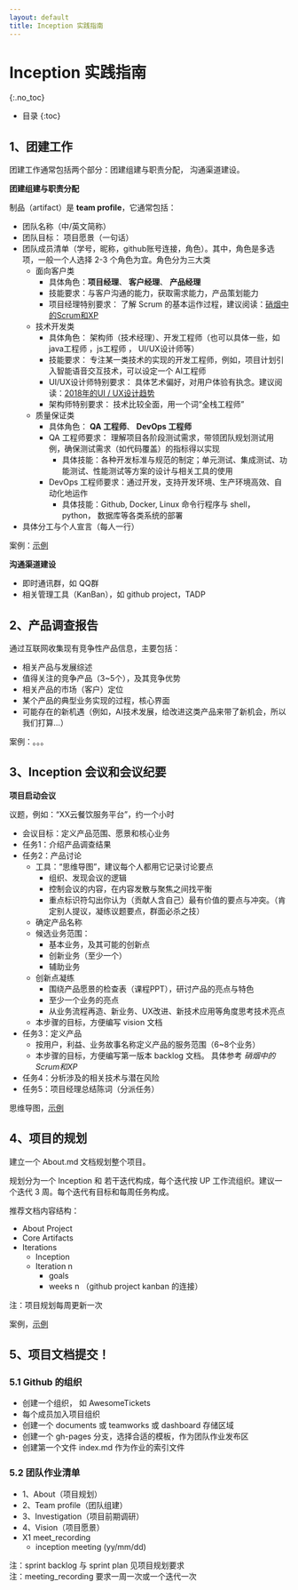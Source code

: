 ```yaml
---
layout: default
title: Inception 实践指南
---
```


# Inception 实践指南
{:.no_toc}

* 目录
{:toc}


## 1、团建工作

团建工作通常包括两个部分：团建组建与职责分配， 沟通渠道建设。

**团建组建与职责分配**

制品（artifact）是 **team profile**，它通常包括：

* 团队名称（中/英文简称）
* 团队目标： 项目愿景（一句话）
* 团队成员清单（学号，昵称，github账号连接，角色）。其中，角色是多选项，一般一个人选择 2-3 个角色为宜。角色分为三大类
    - 面向客户类
        - 具体角色：**项目经理**、 **客户经理**、 **产品经理**
        - 技能要求：与客户沟通的能力，获取需求能力，产品策划能力
        - 项目经理特别要求： 了解 Scrum 的基本运作过程，建议阅读：[硝烟中的Scrum和XP](http://www.infoq.com/cn/minibooks/scrum-xp-from-the-trenches)
    - 技术开发类
        - 具体角色： 架构师（技术经理）、开发工程师（也可以具体一些，如 java工程师 ，js工程师 ， UI/UX设计师等）
        - 技能要求： 专注某一类技术的实现的开发工程师，例如，项目计划引入智能语音交互技术，可以设定一个 AI工程师
        - UI/UX设计师特别要求： 具体艺术偏好，对用户体验有执念。建议阅读：[2018年的UI / UX设计趋势](http://www.uisdc.com/ui-ux-design-trend-2018)
        - 架构师特别要求： 技术比较全面，用一个词“全栈工程师”
    - 质量保证类
        - 具体角色： **QA 工程师**、 **DevOps 工程师**
        - QA 工程师要求： 理解项目各阶段测试需求，带领团队规划测试用例，确保测试需求（如代码覆盖）的指标得以实现
            - 具体技能：各种开发标准与规范的制定；单元测试、集成测试、功能测试、性能测试等方案的设计与相关工具的使用
        - DevOps 工程师要求：通过开发，支持开发环境、生产环境高效、自动化地运作
            - 具体技能：Github, Docker, Linux 命令行程序与 shell， python， 数据库等各类系统的部署
* 具体分工与个人宣言（每人一行）

案例：[示例](https://github.com/HYPJUDY/movie-ticket-and-service-website/blob/master/documents/2_team_profile.md)

**沟通渠道建设**

* 即时通讯群，如 QQ群
* 相关管理工具（KanBan），如 github project，TADP

## 2、产品调查报告

通过互联网收集现有竞争性产品信息，主要包括：

* 相关产品与发展综述
* 值得关注的竞争产品（3~5个），及其竞争优势
* 相关产品的市场（客户）定位
* 某个产品的典型业务实现的过程，核心界面
* 可能存在的新机遇（例如，AI技术发展，给改进这类产品来带了新机会，所以我们打算...）

案例：。。。

## 3、Inception 会议和会议纪要

**项目启动会议**

议题，例如：“XX云餐饮服务平台”，约一个小时

* 会议目标：定义产品范围、愿景和核心业务
* 任务1：介绍产品调查结果
* 任务2：产品讨论
    - 工具：“思维导图”，建议每个人都用它记录讨论要点
        - 组织、发现会议的逻辑
        - 控制会议的内容，在内容发散与聚焦之间找平衡
        - 重点标识符勾出你认为（贡献人含自己）最有价值的要点与冲突。（肯定别人提议，凝练议题要点，群面必杀之技）
    - 确定产品名称
    - 候选业务范围：
        - 基本业务，及其可能的创新点
        - 创新业务（至少一个）
        - 辅助业务
    - 创新点凝练
        - 围绕产品愿景的检查表（课程PPT），研讨产品的亮点与特色
        - 至少一个业务的亮点
        - 从业务流程再造、新业务、UX改进、新技术应用等角度思考技术亮点
    - 本步骤的目标，方便编写 vision 文档
* 任务3：定义产品
    - 按用户，利益、业务故事名称定义产品的服务范围（6~8个业务）
    - 本步骤的目标，方便编写第一版本 backlog 文档。 具体参考 _硝烟中的Scrum和XP_
* 任务4：分析涉及的相关技术与潜在风险
* 任务5：项目经理总结陈词（分派任务）

思维导图，[示例](https://github.com/HYPJUDY/movie-ticket-and-service-website/blob/master/documents/91_meet_recording.md)

## 4、项目的规划

建立一个 About.md 文档规划整个项目。

规划分为一个 Inception 和 若干迭代构成，每个迭代按 UP 工作流组织。建议一个迭代 3 周。每个迭代有目标和每周任务构成。

推荐文档内容结构：

* About Project
* Core Artifacts
* Iterations
    - Inception
    - Iteration n
        - goals
        - weeks n （github project kanban 的连接） 

注：项目规划每周更新一次

案例，[示例](https://github.com/AwesomeTickets/Dashboard)


## 5、项目文档提交！

### 5.1 Github 的组织
    
* 创建一个组织， 如 AwesomeTickets
* 每个成员加入项目组织
* 创建一个 documents 或 teamworks 或 dashboard 存储区域
* 创建一个 gh-pages 分支，选择合适的模板，作为团队作业发布区
* 创建第一个文件 index.md 作为作业的索引文件


### 5.2 团队作业清单

* 1、About（项目规划）
* 2、Team profile（团队组建）
* 3、Investigation（项目前期调研）
* 4、Vision（项目愿景）
* X1 meet_recording
    - inception meeting (yy/mm/dd)

注：sprint backlog 与 sprint plan 见项目规划要求  
注：meeting_recording 要求一周一次或一个迭代一次


  



